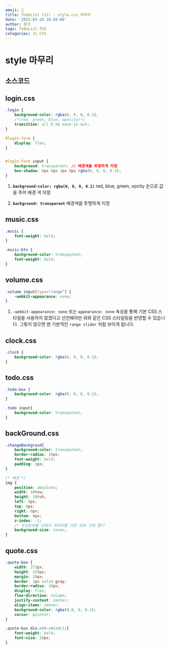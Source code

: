 ```yaml
---
emoji: 🧢
title: TodoList (11) - style.css 마무리 
date: '2023-03-29 16:50:00'
author: 중석 
tags: TodoList 작성 
categories: Js CSS
---
```

# style 마무리 

## 소스코드 

## login.css 


```css
.login {
    background-color: rgba(0, 0, 0, 0.1);
    /*(red, green, blue, opacity)*/
    transition: all 0.5s ease-in-out;
}

#login-form {
    display: flex; 
}


#login-form input {
    background: transparent; // 배경색을 투명하게 지정 
    box-shadow: 0px 0px 2px 0px rgba(0, 0, 0, 0.5);
}


```

1. **`background-color: rgba(0, 0, 0, 0.1)`** 
      red, blue, green, opcity 순으로 값을 주어 배경 색 지정 

2. **`background: transparent`**
      배경색을 투명하게 지정 



## music.css 


```css
.music {
    font-weight: bold;
}

.music-btn {
    background-color: transparent; 
    font-weight: bold;
}
```

## volume.css 


```css
.volume input[type="range"] {
    -webkit-appearance: none; 
}
```

1. `-webkit-appearance: none` 또는 `appearance: none` 속성을 통해 
    기본 CSS 스타일을 사용하지 않겠다고 선언해야만 위와 같은 CSS 스타일링을 반영할 수 있습니다. 
    그렇지 않으면 맨 기본적인 `range slider` 처럼 보이게 됩니다.

## clock.css 


```css
.clock {
    background-color: rgba(0, 0, 0, 0.1);
}

```

## todo.css 


```css
.todo-box {
    background-color: rgba(0, 0, 0, 0.1);
}

.todo input{
    background-color: transparent;
}

```

## backGround.css


```css
.changeBackgroud{
    background-color: transparent;
    border-radius: 10px;
    font-weight: bold;
    padding: 3px;
}

/* 배경 */
img {
    position: absolute;
    width: 100vw;
    height: 100vh;
    left: 0px;
    top: 0px;
    right: 0px;
    bottom: 0px;
    z-index: -1;
    /* 우선순위를 낮춰서 이미지를 가장 뒤로 가게 함*/
    background-size: cover;
}
```

## quote.css
```css
.quote-box {
    width: 373px;
    height: 250px;
    margin: 20px;
    border: 1px solid gray;
    border-radius: 10px;
    display: flex;
    flex-direction: column;
    justify-content: center;
    align-items: center;
    background-color: rgba(0,0, 0, 0.1);
    cursor: pointer;
}

.quote-box div:nth-child(1){
    font-weight: bold;
    font-size: 18px;
}
```

```toc

```